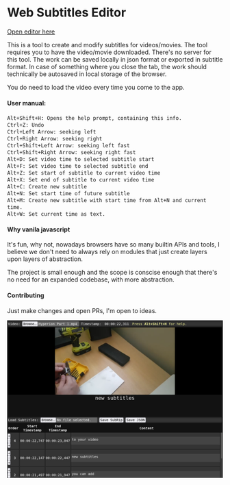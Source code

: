# Web Subtitles Editor

[Open editor here](https://rokyed.github.io/web-subtitles-editor/)

This is a tool to create and modify subtitles for videos/movies. The tool requires you to have the video/movie downloaded. There's no server for this tool. The work can be saved locally in json format or exported in subtitle format. In case of something where you close the tab, the work should technically be autosaved in local storage of the browser.

You do need to load the video every time you come to the app.

#### User manual:

```
Alt+Shift+H: Opens the help prompt, containing this info.
Ctrl+Z: Undo
Ctrl+Left Arrow: seeking left
Ctrl+Right Arrow: seeking right
Ctrl+Shift+Left Arrow: seeking left fast
Ctrl+Shift+Right Arrow: seeking right fast
Alt+D: Set video time to selected subtitle start
Alt+F: Set video time to selected subtitle end
Alt+Z: Set start of subtitle to current video time
Alt+X: Set end of subtitle to current video time
Alt+C: Create new subtitle
Alt+N: Set start time of future subtitle
Alt+M: Create new subtitle with start time from Alt+N and current time.
Alt+W: Set current time as text.
```


#### Why vanila javascript

It's fun, why not, nowadays browsers have so many builtin APIs and tools, I believe we don't need to always rely on modules that just create layers upon layers of abstraction.

The project is small enough and the scope is conscise enough that there's no need for an expanded codebase, with more abstraction.

#### Contributing

Just make changes and open PRs, I'm open to ideas.

![in editor screenshot](https://github.com/rokyed/web-subtitles-editor/blob/master/editor.png)
